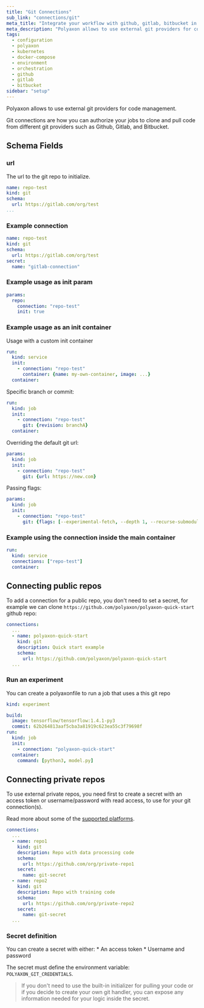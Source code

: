 ```yaml
---
title: "Git Connections"
sub_link: "connections/git"
meta_title: "Integrate your workflow with github, gitlab, bitbucket in Polyaxon - Configuration"
meta_description: "Polyaxon allows to use external git providers for code management."
tags:
  - configuration
  - polyaxon
  - kubernetes
  - docker-compose
  - environment
  - orchestration
  - github
  - gitlab
  - bitbucket
sidebar: "setup"
---
```


Polyaxon allows to use external git providers for code management.

Git connections are how you can authorize your jobs to clone and pull code from different git providers such as Github, Gitlab, and Bitbucket.

## Schema Fields

### url

The url to the git repo to initialize.

```yaml
name: repo-test
kind: git
schema:
  url: https://gitlab.com/org/test
...
```

### Example connection

```yaml
name: repo-test
kind: git
schema:
  url: https://gitlab.com/org/test
secret:
  name: "gitlab-connection"
```


### Example usage as init param

```yaml
params:
  repo:
    connection: "repo-test"
    init: true
```

### Example usage as an init container

Usage with a custom init container

```yaml
run:
  kind: service
  init:
    - connection: "repo-test"
      container: {name: my-own-container, image: ...}
  container:
```


Specific branch or commit:

```yaml
run:
  kind: job
  init:
    - connection: "repo-test"
      git: {revision: branchA}
  container:
```

Overriding the default git url:

```yaml
params:
  kind: job
  init:
    - connection: "repo-test"
      git: {url: https://new.com}
```

Passing flags:

```yaml
params:
  kind: job
  init:
    - connection: "repo-test"
      git: {flags: [--experimental-fetch, --depth 1, --recurse-submodules]}
```

### Example using the connection inside the main container

```yaml
run:
  kind: service
  connections: ["repo-test"]
  container:
```

## Connecting public repos

To add a connection for a public repo, you don't need to set a secret,
for example we can clone `https://github.com/polyaxon/polyaxon-quick-start` github repo:

```yaml
connections:
  ...
  - name: polyaxon-quick-start
    kind: git
    description: Quick start example
    schema:
      url: https://github.com/polyaxon/polyaxon-quick-start
  ...
```

### Run an experiment


You can create a polyaxonfile to run a job that uses a this git repo


```yaml
kind: experiment

build:
  image: tensorflow/tensorflow:1.4.1-py3
  commit: 62b264813aaf5cba3a81919c623ea55c3f79698f
run:
  kind: job
  init:
    - connection: "polyaxon-quick-start"
  container:
    command: [python3, model.py]
```

## Connecting private repos

To use external private repos, you need first to create a secret with an access token or username/password with read access,
to use for your git connection(s).

Read more about some of the [supported platforms](/integrations/scm/).

```yaml
connections:
  ...
  - name: repo1
    kind: git
    description: Repo with data processing code
    schema:
      url: https://github.com/org/private-repo1
    secret:
      name: git-secret
  - name: repo2
    kind: git
    description: Repo with training code
    schema:
      url: https://github.com/org/private-repo2
    secret:
      name: git-secret
  ...
```

### Secret definition

You can create a secret with either:
    * An access token
    * Username and password

The secret must define the environment variable: `POLYAXON_GIT_CREDENTIALS`.

> If you don't need to use the built-in initializer for pulling your code or if you decide to create your own git handler,
you can expose any information needed for your logic inside the secret.
